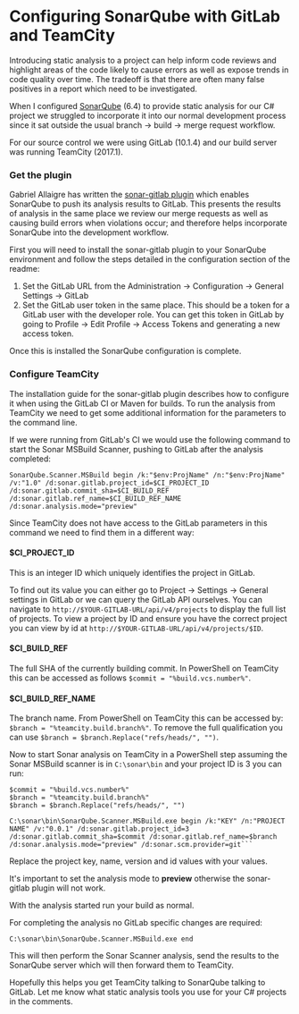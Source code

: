 # Configuring SonarQube with GitLab and TeamCity #

Introducing static analysis to a project can help inform code reviews and highlight
areas of the code likely to cause errors as well as expose trends in code
quality over time. The tradeoff is that there are often many false positives
in a report which need to be investigated.

When I configured [SonarQube][link1] (6.4) to provide static analysis for our C# project we struggled to incorporate
it into our normal development process since it sat outside the usual
branch -> build -> merge request workflow.

For our source control we were using GitLab (10.1.4) and our build server
was running TeamCity (2017.1).

### Get the plugin ###

Gabriel Allaigre has written the [sonar-gitlab plugin](https://gitlab.talanlabs.com/gabriel-allaigre/sonar-gitlab-plugin "GitLab page for plugin") which enables SonarQube to push its analysis results to GitLab. This presents the results of analysis in the same place we review our merge requests as well as causing build errors when violations occur; and therefore helps incorporate SonarQube into the development workflow.

First you will need to install the sonar-gitlab plugin to your SonarQube environment and follow the steps detailed in the configuration section of the readme:

1. Set the GitLab URL from the Administration -> Configuration -> General Settings -> GitLab
2. Set the GitLab user token in the same place. This should be a token for a GitLab user with the developer role. You can get this token in GitLab by going to Profile -> Edit Profile -> Access Tokens and generating a new access token.

Once this is installed the SonarQube configuration is complete.

### Configure TeamCity ###

The installation guide for the sonar-gitlab plugin describes how to configure it when using the GitLab CI or Maven for builds. To run the analysis from TeamCity we need to get some additional information for the parameters to the command line.

If we were running from GitLab's CI we would use the following command to start the Sonar MSBuild Scanner, pushing to GitLab after the analysis completed:

    SonarQube.Scanner.MSBuild begin /k:"$env:ProjName" /n:"$env:ProjName" /v:"1.0" /d:sonar.gitlab.project_id=$CI_PROJECT_ID /d:sonar.gitlab.commit_sha=$CI_BUILD_REF /d:sonar.gitlab.ref_name=$CI_BUILD_REF_NAME /d:sonar.analysis.mode="preview"

Since TeamCity does not have access to the GitLab parameters in this command we need to find them in a different way:

#### $CI\_PROJECT\_ID ####

This is an integer ID which uniquely identifies the project in GitLab.

To find out its value you can either go to Project -> Settings -> General settings in GitLab or we can query the GitLab API ourselves. You can navigate to ```http://$YOUR-GITLAB-URL/api/v4/projects``` to display the full list of projects. To view a project by ID and ensure you have the correct project you can view by id at ```http://$YOUR-GITLAB-URL/api/v4/projects/$ID```.

#### $CI\_BUILD\_REF ####

The full SHA of the currently building commit. In PowerShell on TeamCity this can be accessed as follows ```$commit = "%build.vcs.number%"```.

#### $CI\_BUILD\_REF\_NAME

The branch name. From PowerShell on TeamCity this can be accessed by: ```$branch = "%teamcity.build.branch%"```. To remove the full qualification you can use ```$branch = $branch.Replace("refs/heads/", "")```.

Now to start Sonar analysis on TeamCity in a PowerShell step assuming the Sonar MSBuild scanner is in ```C:\sonar\bin``` and your project ID is 3 you can run:

    $commit = "%build.vcs.number%"
    $branch = "%teamcity.build.branch%"
    $branch = $branch.Replace("refs/heads/", "")

    C:\sonar\bin\SonarQube.Scanner.MSBuild.exe begin /k:"KEY" /n:"PROJECT NAME" /v:"0.0.1" /d:sonar.gitlab.project_id=3 /d:sonar.gitlab.commit_sha=$commit /d:sonar.gitlab.ref_name=$branch /d:sonar.analysis.mode="preview" /d:sonar.scm.provider=git```

Replace the project key, name, version and id values with your values.

It's important to set the analysis mode to **preview** otherwise the sonar-gitlab plugin will not work.

With the analysis started run your build as normal.

For completing the analysis no GitLab specific changes are required:

    C:\sonar\bin\SonarQube.Scanner.MSBuild.exe end

This will then perform the Sonar Scanner analysis, send the results to the SonarQube server which will then forward them to TeamCity.

Hopefully this helps you get TeamCity talking to SonarQube talking to GitLab. Let me know what static analysis tools you use for your C# projects in the comments.

[link1]: https://www.sonarqube.org/ "SonarQube website"
